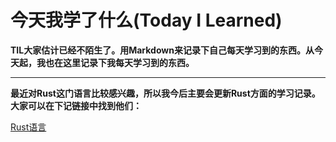 # 今天我学了什么(Today I Learned)

**TIL大家估计已经不陌生了。用Markdown来记录下自己每天学习到的东西。从今天起，我也在这里记录下我每天学习到的东西。**

---

**最近对Rust这门语言比较感兴趣，所以我今后主要会更新Rust方面的学习记录。大家可以在下记链接中找到他们：**

[Rust语言](rust/)